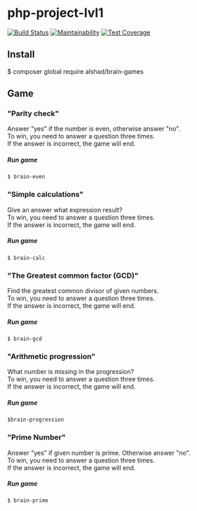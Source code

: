 # php-project-lvl1

[![Build Status](https://travis-ci.org/AlexeyShobanov/php-project-lvl1.svg?branch=master)](https://travis-ci.org/AlexeyShobanov/php-project-lvl1)
[![Maintainability](https://api.codeclimate.com/v1/badges/b40b078db8612f4a6484/maintainability)](https://codeclimate.com/github/AlexeyShobanov/php-project-lvl1/maintainability)
[![Test Coverage](https://api.codeclimate.com/v1/badges/b40b078db8612f4a6484/test_coverage)](https://codeclimate.com/github/AlexeyShobanov/php-project-lvl1/test_coverage)

## Install

$ composer global require alshad/brain-games

## Game

### "Parity check"
Answer "yes" if the number is even, otherwise answer "no".  
To win, you need to answer a question three times.   
If the answer is incorrect, the game will end.    

##### Run game  
`
$ brain-even
`

### "Simple calculations"
Give an answer what expression result?  
To win, you need to answer a question three times.   
If the answer is incorrect, the game will end.    

##### Run game  
`
$ brain-calc
`

### "The Greatest common factor (GCD)"
Find the greatest common divisor of given numbers.   
To win, you need to answer a question three times.   
If the answer is incorrect, the game will end.    

##### Run game  
`
$ brain-gcd
`

### "Arithmetic progression"
What number is missing in the progression?   
To win, you need to answer a question three times.   
If the answer is incorrect, the game will end.    

##### Run game  
`
$brain-progression
`

### "Prime Number"
Answer "yes" if given number is prime. Otherwise answer "no".   
To win, you need to answer a question three times.   
If the answer is incorrect, the game will end.    

##### Run game  
`
$ brain-prime
`